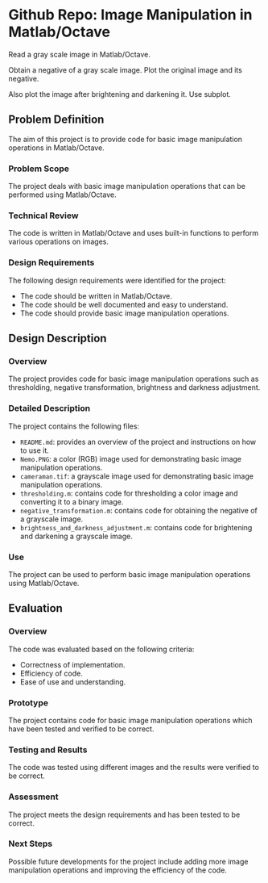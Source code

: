 # Github Repo: Image Manipulation in Matlab/Octave

<p>Read a gray scale image in Matlab/Octave. </p><p>Obtain a negative of a gray scale image.  Plot the original image and its negative.</p><p>Also plot the image after brightening and darkening it. Use subplot.</p><p></p>

## Problem Definition

The aim of this project is to provide code for basic image manipulation operations in Matlab/Octave.

### Problem Scope

The project deals with basic image manipulation operations that can be performed using Matlab/Octave.

### Technical Review

The code is written in Matlab/Octave and uses built-in functions to perform various operations on images.

### Design Requirements

The following design requirements were identified for the project:

- The code should be written in Matlab/Octave.
- The code should be well documented and easy to understand.
- The code should provide basic image manipulation operations.

## Design Description

### Overview

The project provides code for basic image manipulation operations such as thresholding, negative transformation, brightness and darkness adjustment.

### Detailed Description

The project contains the following files:

- `README.md`: provides an overview of the project and instructions on how to use it.
- `Nemo.PNG`: a color (RGB) image used for demonstrating basic image manipulation operations.
- `cameraman.tif`: a grayscale image used for demonstrating basic image manipulation operations.
- `thresholding.m`: contains code for thresholding a color image and converting it to a binary image.
- `negative_transformation.m`: contains code for obtaining the negative of a grayscale image.
- `brightness_and_darkness_adjustment.m`: contains code for brightening and darkening a grayscale image.

### Use

The project can be used to perform basic image manipulation operations using Matlab/Octave.

## Evaluation

### Overview

The code was evaluated based on the following criteria:

- Correctness of implementation.
- Efficiency of code.
- Ease of use and understanding.

### Prototype

The project contains code for basic image manipulation operations which have been tested and verified to be correct.

### Testing and Results

The code was tested using different images and the results were verified to be correct.

### Assessment

The project meets the design requirements and has been tested to be correct.

### Next Steps

Possible future developments for the project include adding more image manipulation operations and improving the efficiency of the code.
